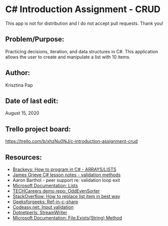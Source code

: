 # C# Introduction Assignment - CRUD

This app is not for distribution and I do not accept pull requests. Thank you!

## Problem/Purpose: 
Practicing decisions, iteration, and data structures in C#.
This application allows the user to create and manipulate a list with 10 items.

## Author:
Krisztina Pap

## Date of last edit: 
August 15, 2020

## Trello project board:
https://trello.com/b/xhzNu0NJ/c-introduction-assignment-crud

## Resources:
- [Brackeys: How to program in C# - ARRAYS/LISTS](https://www.youtube.com/watch?reload=9&v=RQ0JHMGiobo&feature=youtu.be)
- [James Grieve C# lesson notes - validation methods](https://github.com/TECHCareers-by-Manpower/OddEvenSorter/blob/0e9c9e590a22d1059ed1bd75c440007d485606ac/Program.cs)
- Aaron Barthol - peer support re: validation loop exit
- [Microsoft Documentation: Lists](https://docs.microsoft.com/en-us/dotnet/api/system.collections.generic.list-1.sort?view=netcore-3.1)
- [TECHCareers demo repo: OddEvenSorter](https://github.com/TECHCareers-by-Manpower/OddEvenSorter/blob/0e9c9e590a22d1059ed1bd75c440007d485606ac/Program.cs)
- [StackOverflow: How to replace list item in best way](https://stackoverflow.com/questions/17188966/how-to-replace-list-item-in-best-way)
- [Geeksforgeeks: Ref-in-c-sharp](https://www.geeksforgeeks.org/ref-in-c-sharp/)
- [Codeasy.net: Input validation](https://codeasy.net/lesson/input_validation)
- [Dotnetperls: StreamWriter](https://www.dotnetperls.com/streamwriter)
- [Microsoft Documentation: File.Exists(String) Method](https://docs.microsoft.com/en-us/dotnet/api/system.io.file.exists?view=netcore-3.1)